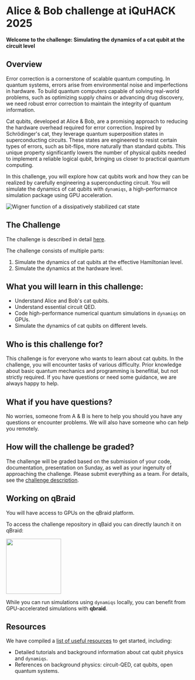 # Alice & Bob challenge at iQuHACK 2025

**Welcome to the challenge: Simulating the dynamics of a cat qubit at the circuit level**

## Overview

Error correction is a cornerstone of scalable quantum computing. In quantum systems, errors arise from environmental noise and imperfections in hardware. To build quantum computers capable of solving real-world problems, such as optimizing supply chains or advancing drug discovery, we need robust error correction to maintain the integrity of quantum information.

Cat qubits, developed at Alice & Bob, are a promising approach to reducing the hardware overhead required for error correction. Inspired by Schrödinger's cat, they leverage quantum superposition states in superconducting circuits. These states are engineered to resist certain types of errors, such as bit-flips, more naturally than standard qubits. This unique property significantly lowers the number of physical qubits needed to implement a reliable logical qubit, bringing us closer to practical quantum computing.

In this challenge, you will explore how cat qubits work and how they can be realized by carefully engineering a superconducting circuit. You will simulate the dynamics of cat qubits with `dynamiqs`, a high-performance simulation package using GPU acceleration.

![](media/wigner-cat7.gif "Wigner function of a dissipatively stabilized cat state")

## The Challenge

The challenge is described in detail [here](Challenge.md).

The challenge consists of multiple parts:
1. Simulate the dynamics of cat qubits at the effective Hamiltonian level.
2. Simulate the dynamics at the hardware level.

## What you will learn in this challenge:
- Understand Alice and Bob's cat qubits.
- Understand essential circuit QED.
- Code high-performance numerical quantum simulations in `dynamiqs` on GPUs.
- Simulate the dynamics of cat qubits on different levels.

## Who is this challenge for?
This challenge is for everyone who wants to learn about cat qubits. 
In the challenge, you will encounter tasks of various difficulty.
Prior knowledge about basic quantum mechanics and programming is benefitial, but not strictly required.
If you have questions or need some guidance, we are always happy to help.

## What if you have questions?
No worries, someone from A & B is here to help you should you have any questions or encounter problems.
We will also have someone who can help you remotely.

## How will the challenge be graded?
The challenge will be graded based on the submission of your code, documentation, presentation on Sunday, as well as your ingenuity of approaching the challenge. Please submit everything as a team. For details, see the [challenge description](Challenge.md).

## Working on qBraid

You will have access to GPUs on the qBraid platform.

To access the challenge repository in qBaid you can directly launch it on qBraid:

[<img src="https://qbraid-static.s3.amazonaws.com/logos/Launch_on_qBraid_white.png" width="150">](https://account.qbraid.com/?gitHubUrl=https://github.com/iQuHACK/2025-Alice-and-Bob.git)

While you can run simulations using `dynamiqs` locally, you can benefit from GPU-accelerated simulations with **qbraid**.


## Resources

We have compiled a [list of useful resources](Resources.md) to get started, including:
- Detailed tutorials and background information about cat qubit physics and `dynamiqs`.
- References on background physics: circuit-QED, cat qubits, open quantum systems.

